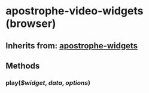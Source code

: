 # apostrophe-video-widgets (browser)
## Inherits from: [apostrophe-widgets](../apostrophe-widgets/browser-apostrophe-widgets.md)

## Methods
### play(*$widget*, *data*, *options*)

